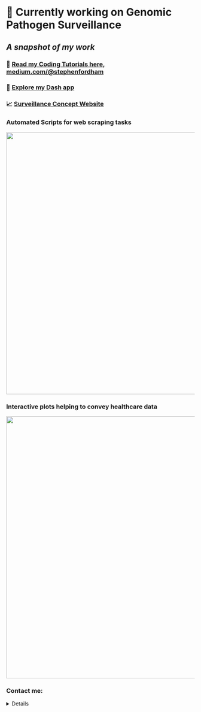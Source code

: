 # 🧬 Currently working on Genomic Pathogen Surveillance 
## _A snapshot of my work_

### 📓 [Read my Coding Tutorials here, medium.com/@stephenfordham](https://medium.com/@stephenfordham)
### 🎨 [Explore my Dash app](https://kleb-dash-app.herokuapp.com/)
### 📈 [Surveillance Concept Website](https://surveillance-concept.herokuapp.com/home)



### Automated Scripts for web scraping tasks
<img src="https://github.com/StephenFordham/StephenFordham/blob/master/images/coronavirus_updates3%20-%20Copy.gif" width=700 >

### Interactive plots helping to convey healthcare data
<img src="https://media.giphy.com/media/iU9wUTmJrYCwpd4lI1/giphy.gif" width=700 >

  
### Contact me:

<details>

  
#### sfstephenfordham@gmail.com
#### [Linkedin](https://www.linkedin.com/in/stephen-fordham-3262aa172/)

 

